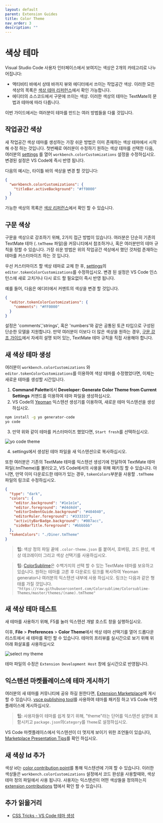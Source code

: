 ```yaml
---
layout: default
parent: Extension Guides
title: Color Theme
nav_order: 3
description: ""
---
```


# 색상 테마 
<!-- # Color Theme-->

Visual Studio Code 사용자 인터페이스에서 보여지는 색상은 2개의 카테고리로 나누어집니다:

<!--
Colors visible in the Visual Studio Code user interface fall in two categories: -->

- 액티비티 바에서 상태 바까지 뷰와 에디터에서 쓰이는 작업공간 색상. 이러한 모든 색상의 목록은 [색상 테마 리퍼런스](/api/references/theme-color)에서 확인 가능합니다. 
- 에디터의 소스코드에서 구문에 쓰이는 색상. 이러한 색상의 테마는 TextMate의 문법과 테마에 따라 다릅니다. 

<!--
- Workbench colors used in views and editors, from the Activity Bar to the Status Bar. A complete list of all these colors can be found in the [theme color reference](/api/references/theme-color).
- Syntax colors used for source code in the editor. The theming of these colors is different as syntax colorization is based on TextMate grammars and TextMate themes.
-->

이번 가이드에서는 여러분이 테마를 만드는 여러 방법들을 다룰 것입니다. 

<!--
This guide will cover the different ways in which you can create themes. -->

## 작업공간 색상
<!--
## Workbench colors -->

새 작업공간 색상 테마를 생성하는 가장 쉬운 방법은 이미 존재하는 색상 테마에서 시작해 수정 하는 것입니다. 첫번째로 여러분이 수정하기 원하는 색상 테마를 선택한 다음, 여러분의 [settings](/docs/getstarted/settings) 를 열어 `workbench.colorCustomizations` 설정을 수정하십시오. 변경된 설정은 VS Code에 즉시 반영 됩니다. 

<!--
The easiest way to create a new workbench color theme is to start with an existing color theme and customize it. First switch to the color theme that you want to modify, then open your [settings](/docs/getstarted/settings) and make changes to the `workbench.colorCustomizations` setting. Changes are applied live to your VS Code instance. -->

다음의 예시는, 타이틀 바의 색상을 변경 할 것입니다: 

<!--
The following, for example, would change the color of the title bar: -->

```json
{
  "workbench.colorCustomizations": {
    "titleBar.activeBackground": "#ff0000"
  }
}
```

가능한 색상의 목록은 [색상 리퍼런스](/api/references/theme-color)에서 확인 할 수 있습니다. 

<!-- A complete list of all themable colors can be found in the [color reference](/api/references/theme-color). -->

## 구문 색상

<!-- ## Syntax colors -->

구문을 색상으로 강조하기 위해, 2가지 접근 방법이 있습니다. 여러분은 단순히 기존의 TextMate 테마 (`.tmTheme` 파일)을 커뮤니티에서 참조하거나, 혹은 여러분만의 테마 규칙을 정할 수 있습니다. 가장 쉬운 방법은 위의 작업공간 색상에서 했던 것처럼 존재하는 테마를 커스터마이즈 하는 것 입니다.

<!--
For syntax highlighting colors, there are two approaches. You just simply reference an existing TextMate theme (`.tmTheme` file) from the community, or you can come up with your own theming rules. The easiest way is to start with an existing theme and customize it, much like in the workbench colors section above. -->

우선 커스터마이즈 할 색상 테마로 교체 한 후, [settings](/docs/getsatrted/settings)의 `editor.tokenColorCustomizations`를 수정하십시오. 변경 된 설정은 VS Code 인스턴스에 새로 고치거나 다시 로드 할 필요없이 즉시 반영 됩니다. 

<!--
First switch to the color theme to customize and use the `editor.tokenColorCustomizations` [settings](/docs/getstarted/settings). Changes are applied live to your VS Code instance and no refreshing or reloading is necessary. -->

예를 들어, 다음은 에디터에서 커멘트의 색상을 변경 할 것입니다. 

<!--
For example, the following would change the color of comments within the editor: -->


```json
{
  "editor.tokenColorCustomizations": {
    "comments": "#FF0000"
  }
}
```

설정은 'comments','strings', 혹은 'numbers'와 같은 공통된 토큰 타입으로 구성된 단순한 모델을 지원합니다. 만약 여러분이 이보다 더 많은 색상을 원하는 경우, [구문 강조 가이드](/api/language-extensions/syntax-highlight-guide)에서 자세히 설명 되어 있는, TextMate 테마 규칙을 직접 사용해야 합니다. 

<!-- 
The setting supports a simple model with a set of common token types such as 'comments', 'strings' and 'numbers' available. If you want to color more than that, you need to use TextMate theme rules directly, which are explained in detail in the [Syntax Highlighting Guide](/api/language-extensions/syntax-highlight-guide).
-->

## 새 색상 테마 생성

<!-- ## Create a new Color Theme -->

여러분이 `workbench.colorCustomizations` 와 `editor.tokenColorCustomizations`를 이용하여 색상 테마를 수정했었다면, 이제는 새로운 테마를 생성할 시간입니다. 

<!-- Once you have tweaked your theme colors using `workbench.colorCustomizations` and `editor.tokenColorCustomizations`, it's time to create the actual theme. -->

1. **Command Palette**에서 **Developer: Generate Color Theme from Current Settings** 커맨드를 이용하여 테마 파일을 생성하십시오. 
2. VS Code의 [Yeoman](http://yeoman.io) 익스텐션 생성기를 이용하여, 새로운 테마 익스텐션을 생성하십시오. 

<!-- 
1. Generate a theme file using the **Developer: Generate Color Theme from Current Settings** command from the **Command Palette**
2. Use VS Code's [Yeoman](http://yeoman.io) extension generator to generate a new theme extension:
-->

   ```bash
   npm install -g yo generator-code
   yo code
   ```

3. 만약 위와 같이 테마를 커스터마이즈 했었다면, `Start fresh`를 선택하십시오. 

<!--
3. If you customized a theme as described above, select 'Start fresh'.
-->

   ![yo code theme](./images/color-theme/yocode-colortheme.png)

4. settings에서 생성된 테마 파일을 새 익스텐션으로 복사하십시오. 

<!--
4. Copy the theme file generated from your settings to the new extension. -->

또한 여러분은 기존의 TextMate 테마를 익스텐션 생성기에 전달하여 TextMate 테마 파일(.tmTheme)를 불러오고, VS Code에서의 사용을 위해 패키징 할 수 있습니다. 아니면, 만약 이미 다운로드한 테마가 있는 경우, `tokenColors`부분을 사용할 `.tmTheme` 파일의 링크로 수정하십시오. 

<!--
You can also use an existing TextMate theme by telling the extension generator to import a TextMate theme file (.tmTheme) and package it for use in VS Code. Alternatively, if you have already downloaded the theme, replace the `tokenColors` section with a link to the `.tmTheme` file to use. -->

```json
{
  "type": "dark",
  "colors": {
    "editor.background": "#1e1e1e",
    "editor.foreground": "#d4d4d4",
    "editorIndentGuide.background": "#404040",
    "editorRuler.foreground": "#333333",
    "activityBarBadge.background": "#007acc",
    "sideBarTitle.foreground": "#bbbbbb"
  },
  "tokenColors": "./Diner.tmTheme"
}
```

> **팁:** 색상 정의 파일 끝에 `.color-theme.json` 를 붙여서, 호버링, 코드 완성, 색상 데코레이터 그리고 색상 선택기를 사용하십시오.  

<!--
> **Tip:** Give your color definition file the `.color-theme.json` suffix and you will get hovers, code completion, color decorators, and color pickers when editing. -->

> **팁:** [ColorSublime](https://colorsublime.github.io)은 수백가지의 선택 할 수 있는 TextMate 테마를 보유하고 있습니다. 원하는 테마를 고른 후 다운로드 링크를 복사하여 Yeoman generator나 여러분의 익스텐션 내부에 사용 하십시오. 링크는 다음과 같은 형태를 가질 것입니다. `"https://raw.githubusercontent.com/Colorsublime/Colorsublime-Themes/master/themes/(name).tmTheme"`

<!--
> **Tip:** [ColorSublime](https://colorsublime.github.io) has hundreds of existing TextMate themes to choose from. Pick a theme you like and copy the Download link to use in the Yeoman generator or into your extension. It will be in a format like `"https://raw.githubusercontent.com/Colorsublime/Colorsublime-Themes/master/themes/(name).tmTheme"` -->

## 새 색상 테마 테스트 

<!--
## Test a new Color Theme -->

새 테마를 사용하기 위해, F5를 눌러 익스텐션 개발 호스트 창을 실행하십시오. 

<!-- 
To try out the new theme, press F5 to launch an Extension Development Host window.
-->

이후, **File** > **Preferences** > **Color Theme**에서 색상 테마 선택기를 열어 드롭다운 리스트에서 새 테마를 확인 할 수 있습니다. 테마의 프리뷰를 실시간으로 보기 위해 위 아래 화살표를 사용하십시오

<!--
There, open the Color Theme picker with **File** > **Preferences** > **Color Theme** and you can see your theme in the drop-down list.  Arrow up and down to see a live preview of your theme. 
-->

![select my theme](images/color-theme/mytheme.png)

테마 파일의 수정은 `Extension Development Host` 창에 실시간으로 반영됩니다. 
<!-- 
Changes to the theme file are applied live in the `Extension Development Host` window.-->

## 익스텐션 마켓플레이스에 테마 게시하기

<!-- 
## Publishing a Theme to the Extension Marketplace -->

여러분의 새 테마를 커뮤니티에 공유 하길 원한다면, [Extension Marketplace](/docs/editor/extension-gallery)에 게시 할 수 있습니다. [vsce publishing tool](/api/working-with-extensions/publishing-extension)를 사용하여 테마를 패키징 하고 VS Code 마켓플레이스에 게시하십시오. 

<!-- 
If you'd like to share your new theme with the community, you can publish it to the [Extension Marketplace](/docs/editor/extension-gallery). Use the [vsce publishing tool](/api/working-with-extensions/publishing-extension) to package your theme and publish it to the VS Code Marketplace. -->

> **팁:** 사용자들이 테마를 쉽게 찾기 위해, "theme"라는 단어를 익스텐션 설명에 포함시키고 `package.json`의`Category`를 `Theme`로 설정하십시오. 

<!--
> **Tip:** To make it easy for users to find your theme, include the word "theme" in the extension description and set the `Category` to `Theme` in your `package.json`. -->

VS Code 마켓플레이스에서 익스텐션이 더 멋지게 보이기 위한 조언들이 있습니다, [Marketplace Presentation Tips](/api/references/extension-manifest#marketplace-presentation-tips)를 확인 하십시오.  

<!--
We also have recommendations on how to make your extension look great on the VS Code Marketplace, see [Marketplace Presentation Tips](/api/references/extension-manifest#marketplace-presentation-tips). -->

## 새 색상 Id 추가

<!--
## Adding a new Color Id -->

색상 id는 [color contribution point](/api/references/contribution-points#contributes.colors)를 통해 익스텐션에 기여 할 수 있습니다. 이러한 색상들은 `workbench.colorCustomizations` 설정에서 코드 완성을 사용할때와, 색상 테마 정의 파일에서 사용 됩니다. 사용자는 익스텐션이 어떤 색상들을 정의하는지 [extension contributions](/docs/editor/extension-gallery#_extension-details) 탭에서 확인 할 수 있습니다. 

<!--
Color ids can also be contributed by extensions through the [color contribution point](/api/references/contribution-points#contributes.colors). These colors also appear when using code complete in the `workbench.colorCustomizations` settings and the color theme definition file. Users can see what colors an extension defines in the [extension contributions](/docs/editor/extension-gallery#_extension-details) tab. -->

## 추가 읽을거리
<!-- ## Further reading -->

- [CSS Tricks - VS Code 테마 생성](https://css-tricks.com/creating-a-vs-code-theme/)

<!--
- [CSS Tricks - Creating a VS Code theme](https://css-tricks.com/creating-a-vs-code-theme/)-->
